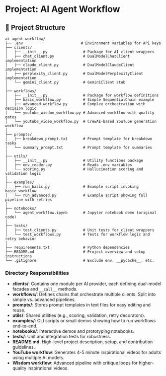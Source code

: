 # Project: AI Agent Workflow

## 📁 Project Structure
```
ai-agent-workflow/
├── .env                          # Environment variables for API keys
├── clients/
│   ├── __init__.py                # Package for AI client wrappers
│   ├── chat_client.py             # DualModelChatClient implementation
│   ├── claude_client.py           # DualModelClaudeClient implementation
│   ├── perplexity_client.py       # DualModelPerplexityClient implementation
│   └── gemini_client.py           # GeminiClient stub
│
├── workflows/
│   ├── __init__.py                # Package for workflow definitions
│   ├── basic_workflow.py          # Simple SequentialChain example
│   ├── advanced_workflow.py       # Complex orchestration with decision logic
│   └── youtube_wisdom_workflow.py # Advanced workflow with quality gates
│   └── youtube_video_workflow.py  # CrewAI-based YouTube generation workflow
│
├── prompts/
│   ├── breakdown_prompt.txt       # Prompt template for breakdown tasks
│   └── summary_prompt.txt         # Prompt template for summaries
│
├── utils/
│   ├── __init__.py                # Utility functions package
│   ├── env_reader.py              # Reads .env variables
│   └── scoring.py                 # Hallucination scoring and validation logic
│
├── examples/
│   ├── run_basic.py               # Example script invoking basic_workflow
│   └── run_advanced.py            # Example script showing full pipeline with retries
│
├── notebooks/
│   └── agent_workflow.ipynb       # Jupyter notebook demo (original code)
│
├── tests/
│   ├── test_clients.py            # Unit tests for client wrappers
│   └── test_workflows.py          # Tests for workflow logic and retry behavior
│
├── requirements.txt               # Python dependencies
├── README.md                      # Project overview and setup instructions
└── .gitignore                     # Exclude env, __pycache__, etc.
```

### Directory Responsibilities
- **clients/**: Contains one module per AI provider, each defining dual-model facades and `__call__` methods.
- **workflows/**: Defines chains that orchestrate multiple clients. Split into simple vs. advanced pipelines.
- **prompts/**: Stores prompt templates in text files for easy editing and reuse.
- **utils/**: Shared utilities (e.g., scoring, validation, retry decorators).
- **examples/**: CLI scripts or small demos showing how to run workflows end-to-end.
- **notebooks/**: Interactive demos and prototyping notebooks.
- **tests/**: Unit and integration tests for robustness.
- **README.md**: High-level project description, setup, and contribution guidelines.
- **YouTube workflow**: Generates 4-5 minute inspirational videos for adults using multiple AI models.
- **Wisdom workflow**: Advanced pipeline with critique loops for higher-quality inspirational videos.
